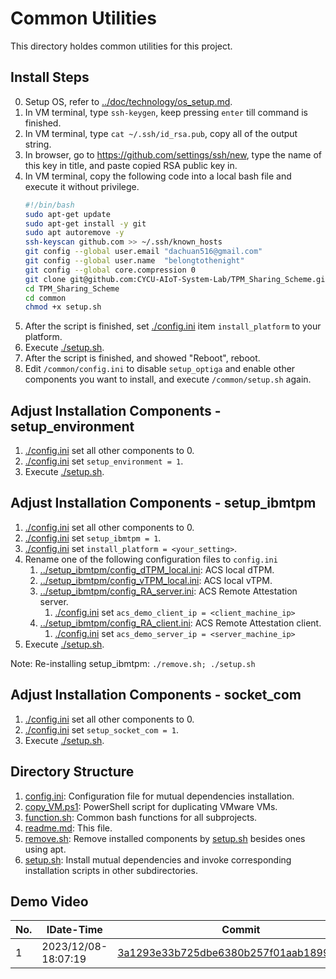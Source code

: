 # Common Utilities

This directory holdes common utilities for this project.

## Install Steps

0. Setup OS, refer to [../doc/technology/os_setup.md](../doc/technology/os_setup.md).
1. In VM terminal, type ```ssh-keygen```, keep pressing ```enter``` till command is finished.
2. In VM terminal, type ```cat ~/.ssh/id_rsa.pub```, copy all of the output string.
3. In browser, go to <https://github.com/settings/ssh/new>, type the name of this key in title, and paste copied RSA public key in.
4. In VM terminal, copy the following code into a local bash file and execute it without privilege.
    ```bash
    #!/bin/bash
    sudo apt-get update
    sudo apt-get install -y git
    sudo apt autoremove -y
    ssh-keyscan github.com >> ~/.ssh/known_hosts
    git config --global user.email "dachuan516@gmail.com"
    git config --global user.name  "belongtothenight"
    git config --global core.compression 0
    git clone git@github.com:CYCU-AIoT-System-Lab/TPM_Sharing_Scheme.git
    cd TPM_Sharing_Scheme
    cd common
    chmod +x setup.sh
    ```
5. After the script is finished, set [./config.ini](./config.ini) item ```install_platform``` to your platform.
6. Execute [./setup.sh](./setup.sh).
7. After the script is finished, and showed "Reboot", reboot.
8. Edit ```/common/config.ini``` to disable ```setup_optiga``` and enable other components you want to install, and execute ```/common/setup.sh``` again.

## Adjust Installation Components - setup_environment

1. [./config.ini](./config.ini) set all other components to 0.
2. [./config.ini](./config.ini) set ```setup_environment = 1```.
3. Execute [./setup.sh](./setup.sh).

## Adjust Installation Components - setup_ibmtpm

1. [./config.ini](./config.ini) set all other components to 0.
2. [./config.ini](./config.ini) set ```setup_ibmtpm = 1```.
3. [./config.ini](./config.ini) set ```install_platform = <your_setting>```.
4. Rename one of the following configuration files to ```config.ini```
    1. [../setup_ibmtpm/config_dTPM_local.ini](../setup_ibmtpm/config_dTPM_local.ini): ACS local dTPM.
    2. [../setup_ibmtpm/config_vTPM_local.ini](../setup_ibmtpm/config_vTPM_local.ini): ACS local vTPM.
    3. [../setup_ibmtpm/config_RA_server.ini](../setup_ibmtpm/config_RA_server.ini): ACS Remote Attestation server.
        1. [./config.ini](./config.ini) set ```acs_demo_client_ip = <client_machine_ip>```
    4. [../setup_ibmtpm/config_RA_client.ini](../setup_ibmtpm/config_RA_client.ini): ACS Remote Attestation client.
        1. [./config.ini](./config.ini) set ```acs_demo_server_ip = <server_machine_ip>```
5. Execute [./setup.sh](./setup.sh).

Note: Re-installing setup_ibmtpm: ```./remove.sh; ./setup.sh```

## Adjust Installation Components - socket_com

1. [./config.ini](./config.ini) set all other components to 0.
2. [./config.ini](./config.ini) set ```setup_socket_com = 1```.
3. Execute [./setup.sh](./setup.sh).

## Directory Structure

1. [config.ini](config.ini): Configuration file for mutual dependencies installation.
2. [copy_VM.ps1](copy_VM.ps1): PowerShell script for duplicating VMware VMs.
3. [function.sh](function.sh): Common bash functions for all subprojects.
4. [readme.md](readme.md): This file.
5. [remove.sh](remove.sh): Remove installed components by [setup.sh](setup.sh) besides ones using apt.
6. [setup.sh](setup.sh): Install mutual dependencies and invoke corresponding installation scripts in other subdirectories.

## Demo Video

| No. | IDate-Time          | Commit                                                                                                                                                      | Detail                                               | Demo Video                     |
| --- | ------------------- | ----------------------------------------------------------------------------------------------------------------------------------------------------------- | ---------------------------------------------------- | ------------------------------ |
| 1   | 2023/12/08-18:07:19 | [3a1293e33b725dbe6380b257f01aab1899bf61e0](https://github.com/CYCU-AIoT-System-Lab/TPM_Sharing_Scheme/tree/3a1293e33b725dbe6380b257f01aab1899bf61e0/common) | Can install and execute ```../socket_com/setup.sh``` | <https://youtu.be/ZcaLBuhwKuw> |

